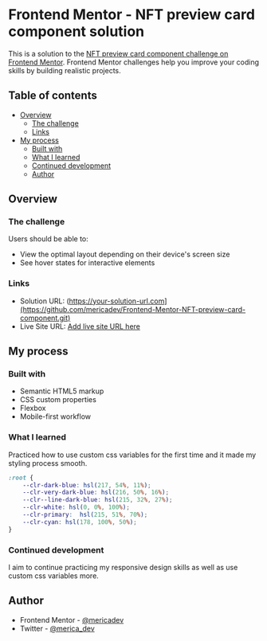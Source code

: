# Frontend Mentor - NFT preview card component solution

This is a solution to the [NFT preview card component challenge on Frontend Mentor](https://www.frontendmentor.io/challenges/nft-preview-card-component-SbdUL_w0U). Frontend Mentor challenges help you improve your coding skills by building realistic projects. 

## Table of contents

- [Overview](#overview)
  - [The challenge](#the-challenge)
  - [Links](#links)
- [My process](#my-process)
  - [Built with](#built-with)
  - [What I learned](#what-i-learned)
  - [Continued development](#continued-development)
  - [Author](#author)


## Overview

### The challenge

Users should be able to:

- View the optimal layout depending on their device's screen size
- See hover states for interactive elements


### Links

- Solution URL: (https://your-solution-url.com](https://github.com/mericadev/Frontend-Mentor-NFT-preview-card-component.git)
- Live Site URL: [Add live site URL here](https://your-live-site-url.com)

## My process

### Built with

- Semantic HTML5 markup
- CSS custom properties
- Flexbox
- Mobile-first workflow


### What I learned

Practiced how to use custom css variables for the first time and it made my styling process smooth.


```css
:root {
    --clr-dark-blue: hsl(217, 54%, 11%);
    --clr-very-dark-blue: hsl(216, 50%, 16%);
    --clr--line-dark-blue: hsl(215, 32%, 27%);
    --clr-white: hsl(0, 0%, 100%);
    --clr-primary:  hsl(215, 51%, 70%);
    --clr-cyan: hsl(178, 100%, 50%);
}
```

### Continued development

I aim to continue practicing my responsive design skills as well as use custom css variables more.



## Author

- Frontend Mentor - [@mericadev](https://www.frontendmentor.io/profile/mericadev)
- Twitter - [@merica_dev](https://www.twitter.com/merica_dev)


